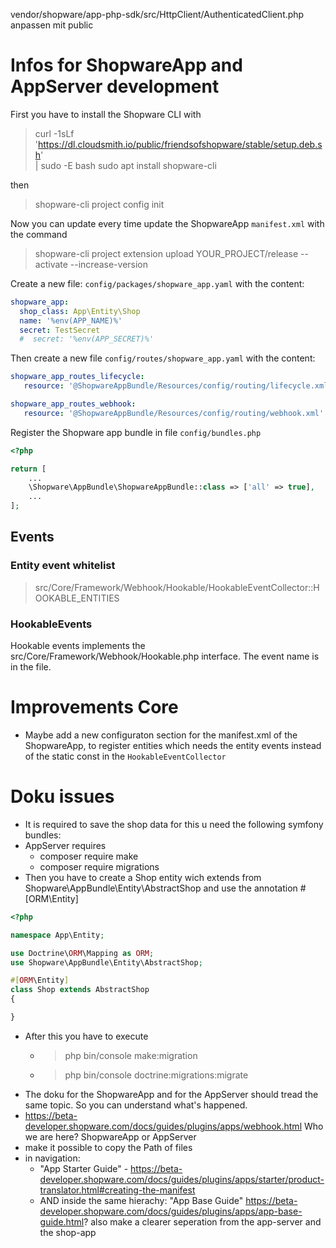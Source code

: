 vendor/shopware/app-php-sdk/src/HttpClient/AuthenticatedClient.php anpassen mit public

# Infos for ShopwareApp and AppServer development

First you have to install the Shopware CLI with
> curl -1sLf \
'https://dl.cloudsmith.io/public/friendsofshopware/stable/setup.deb.sh' \
| sudo -E bash
sudo apt install shopware-cli

then 
> shopware-cli project config init

Now you can update every time update the ShopwareApp `manifest.xml` with the command
> shopware-cli project extension upload YOUR_PROJECT/release --activate --increase-version

Create a new file: `config/packages/shopware_app.yaml` with the content: 
```yml
shopware_app:
  shop_class: App\Entity\Shop
  name: '%env(APP_NAME)%'
  secret: TestSecret
  #  secret: '%env(APP_SECRET)%'
``` 

Then create a new file `config/routes/shopware_app.yaml` with the content:
```yaml
shopware_app_routes_lifecycle:
   resource: '@ShopwareAppBundle/Resources/config/routing/lifecycle.xml'

shopware_app_routes_webhook:
   resource: '@ShopwareAppBundle/Resources/config/routing/webhook.xml'
```
Register the Shopware app bundle in file `config/bundles.php`
```php
<?php

return [
    ...
    \Shopware\AppBundle\ShopwareAppBundle::class => ['all' => true],
    ...
];

```


## Events
### Entity event whitelist
> src/Core/Framework/Webhook/Hookable/HookableEventCollector::HOOKABLE_ENTITIES

### HookableEvents
Hookable events implements the src/Core/Framework/Webhook/Hookable.php interface.
The event name is in the file. 

# Improvements Core
 - Maybe add a new configuraton section for the manifest.xml of the ShopwareApp, to register entities which needs the entity events instead of the static const in the `HookableEventCollector`

# Doku issues
 - It is required to save the shop data for this u need the following symfony bundles:
 - AppServer requires
   - composer require make
   - composer require migrations
 - Then you have to create a Shop entity wich extends from Shopware\AppBundle\Entity\AbstractShop and use the annotation #[ORM\Entity]

```PHP
<?php

namespace App\Entity;

use Doctrine\ORM\Mapping as ORM;
use Shopware\AppBundle\Entity\AbstractShop;

#[ORM\Entity]
class Shop extends AbstractShop
{

}
```
 - After this you have to execute
   - > php bin/console make:migration
   - > php bin/console doctrine:migrations:migrate
 - The doku for the ShopwareApp and for the AppServer should tread the same topic. So you can understand what's happened.  
 - https://beta-developer.shopware.com/docs/guides/plugins/apps/webhook.html Who we are here? ShopwareApp or AppServer
 - make it possible to copy the Path of files
 - in navigation: 
   - "App Starter Guide" - https://beta-developer.shopware.com/docs/guides/plugins/apps/starter/product-translator.html#creating-the-manifest   
   - AND inside the same hierachy: "App Base Guide"  https://beta-developer.shopware.com/docs/guides/plugins/apps/app-base-guide.html?
     also make a clearer seperation from the app-server and the shop-app
